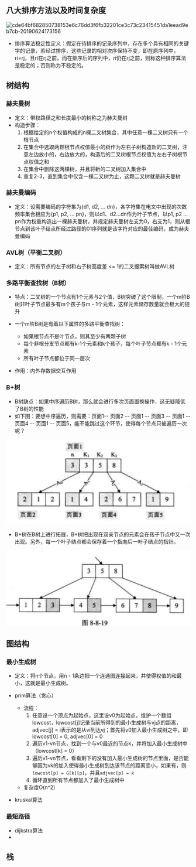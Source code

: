 ## 八大排序方法以及时间复杂度

![cde64bf682850738153e6c76dd3f6fb32201ce3c73c23415451da1eead9eb7cb-20190624173156](..\..\pictures\cde64bf682850738153e6c76dd3f6fb32201ce3c73c23415451da1eead9eb7cb-20190624173156.jpg)

-   排序算法稳定性定义：假定在待排序的记录序列中，存在多个具有相同的关键字的记录，若经过排序，这些记录的相对次序保持不变，即在原序列中，ri=rj，且ri在rj之前，而在排序后的序列中，ri仍在rj之前，则称这种排序算法是稳定的；否则称为不稳定的。

## 树结构

### 赫夫曼树

-   定义：带权路径之和长度最小的树称之为赫夫曼树
-   构造步骤：
    1.  根据给定的n个权值构成的n棵二叉树集合，其中任意一棵二叉树只有一个根节点
    2.  在集合中选取两颗根节点权值最小的树作为左右子树构造新的二叉树，注意左边放小的，右边放大的，构造后的二叉树根节点权值为左右子树根节点权值之和
    3.  在集合中删除这两棵树，并且将新的二叉树加入集合中
    4.  重复2-3，直到集合中仅含一棵二叉树为止，这颗二叉树就是赫夫曼树

### 赫夫曼编码

-   定义：设需要编码的字符集为{d1, d2, ... dn}，各字符集在电文中出现的次数频率集合相应为{p1, p2, ... pn}，则以d1、d2...dn作为叶子节点，以p1, p2 ... pn作为权重构造出一棵赫夫曼树，并规定赫夫曼树左支为0，右支为1，则从根节点到该叶子结点所经过路径的01序列就是该字符对应的最佳编码，成为赫夫曼编码

### AVL树（平衡二叉树）

-   定义：所有节点的左子树和右子树高度差 <= 1的二叉搜索树叫做AVL树

### 多路平衡查找树（B树）

-   特点：二叉树的一个节点有1个元素与2个值，B树突破了这个限制，一个m阶B树非叶子节点最多有m个孩子与m - 1个元素，这样元素储存数量就会极大的提升

-   一个m阶B树是有着以下属性的多路平衡查找树：
    -   如果根节点不是叶节点，则其至少有两颗子树
    -   每个非根分支节点都有k-1个元素和k个孩子，每个叶子节点都有k - 1个元素
    -   所有叶子节点都位于同一层次
-   作用：内外存数据交互作用

### B+树

-   B树缺点：如果中序遍历B树，那么就会进行多次页面置换操作，这无疑降低了B树的性能
-   如下图：要想中序遍历，则需要：页面1-- 页面2 -- 页面1 -- 页面3 -- 页面1 -- 页面4 -- 页面1 -- 页面5，能不能跳过这个环节，使得每个节点只被遍历一次呢？

![image-20210522202136773](../../pictures/image-20210522202136773-1621686102890.png)

-   B+树在B树上进行拓展，B+树把出现在双亲节点的元素会在孩子节点中又一次出现。另外，每一个叶子结点都会保存着一个指向后一叶子结点的指针。

![image-20210522202554462](../../pictures/image-20210522202554462-1621686359388.png)

## 图结构

### 最小生成树

-   定义：将n个节点，用n - 1条边把一个连通图连接起来，并使得权值的和最小，这就是最小生成树。

-   prim算法（贪心）
    -   流程：
        1.  任意设一个顶点为起始点，这里设v0为起始点，维护一个数组lowcost，lowcost[j]记录当前所得到的最小生成树与vj点的距离，adjvec[j] = i表示的是从vi到达vj；首先将v0加入最小生成树之中，即lowcost[0] = 0, adjvec[0] = 0
        2.  遍历v1-vn节点，找到一个与v0最近的节点k，并将加入最小生成树中（lowcost[k] = 0）
        3.  遍历v1-vn节点，看看剩下的没有加入最小生成树的节点里面，是否能够因为vk的加入使得最小生成树到达该节点的距离变小，如果有，则`lowcost[p] = G[k][p]`，并且`adjvec[p] = k`
        4.  循环直到所有节点都加入了最小生成树中
    -   复杂度O(n^2)
-   kruskal算法

### 最短路径

-   dijkstra算法
-   

## 栈



